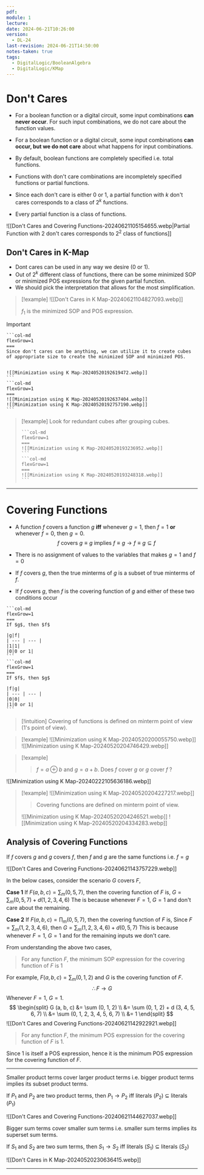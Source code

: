 ```yaml
---
pdf: 
module: 1
lecture: 
date: 2024-06-21T10:26:00
version:
  - DL-24
last-revision: 2024-06-21T14:50:00
notes-taken: true
tags:
  - DigitalLogic/BooleanAlgebra
  - DigitalLogic/KMap
---
```

# Don't Cares
- For a boolean function or a digital circuit, some input combinations **can never occur**. For such input combinations, we do not care about the function values.
- For a boolean function or a digital circuit, some input combinations **can occur, but we do not care** about what happens for input combinations.

- By default, boolean functions are completely specified i.e. total functions.
- Functions with don't care combinations are incompletely specified functions or partial functions.

- Since each don't care is either 0 or 1, a partial function with $k$ don't cares corresponds to a class of $2^k$ functions.
- Every partial function is a class of functions.

![[Don't Cares and Covering Functions-20240621105154655.webp|Partial Function with $2$ don't cares corresponds to $2^2$ class of functions]]

## Don't Cares in K-Map

- Dont cares can be used in any way we desire (0 or 1). 
- Out of $2^k$ different class of functions, there can be some minimized SOP or minimized POS expressions for the given partial function.
- We should pick the interpretation that allows for the most simplification.

> [!example] 
> ![[Don't Cares in K Map-20240621104827093.webp]]
> 
> $f_{1}$ is the minimized SOP and POS expression.

> [!important] 
> ````col
> ```col-md
> flexGrow=1
> ===
> Since don't cares can be anything, we can utilize it to create cubes of appropriate size to create the minimized SOP and minimized POS.
>
>
> ![[Minimization using K Map-20240520192619472.webp]]
> ```
> ```col-md
> flexGrow=1
> ===
> ![[Minimization using K Map-20240520192637404.webp]]
> ![[Minimization using K Map-20240520192757190.webp]]
> ```
> ````

> [!example] 
> Look for redundant cubes after grouping cubes.
> ````col
> ```col-md
> flexGrow=1
> ===
> ![[Minimization using K Map-20240520193236952.webp]]
> ```
> ```col-md
> flexGrow=1
> ===
> ![[Minimization using K Map-20240520193248318.webp]]
> ```
> ````

---
# Covering Functions

- A function $f$ covers a function $g$ **iff** whenever $g = 1$, then $f = 1$ **or** whenever $f = 0$, then $g = 0$.
$$
f \text{ covers } g \equiv g \text{ implies } f \equiv g \rightarrow f \equiv g \subseteq f
$$
- There is no assignment of values to the variables that makes $g = 1$ and $f = 0$
- If $f$ covers $g$, then the true minterms of $g$ is a subset of true minterms of $f$.

- If $f$ covers $g$, then $f$ is the covering function of $g$ and either of these two conditions occur
````col
```col-md
flexGrow=1
===
If $g$, then $f$

|g|f|
| --- | --- |
|1|1|
|0|0 or 1|
```
```col-md
flexGrow=1
===
If $f$, then $g$

|f|g|
| --- | --- |
|0|0|
|1|0 or 1|
```
````

> [!intuition] 
> Covering of functions is defined on minterm point of view (1's point of view).

> [!example] 
> ![[Minimization using K Map-20240520200055750.webp]]
> ![[Minimization using K Map-20240520204746429.webp]]

> [!example]
>> $f = a \oplus b$ and $g = a + b$. Does $f$ cover $g$ or $g$ cover $f$ ?
>
 ![[Minimization using K Map-20240222105636186.webp]]

> [!example] 
> ![[Minimization using K Map-20240520204227217.webp]]
>
>> Covering functions are defined on minterm point of view.
>
> ![[Minimization using K Map-20240520204246521.webp]]
> ![[Minimization using K Map-20240520204334283.webp]]

## Analysis of Covering Functions

If $f$ covers $g$ and $g$ covers $f$, then $f$ and $g$ are the same functions i.e. $f = g$ 

![[Don't Cares and Covering Functions-20240621143757229.webp]]

In the below cases, consider the scenario $G$ covers $F$,

**Case 1**
If $F(a, b, c) = \sum_{m} (0, 5, 7)$, then the covering function of $F$ is,
$G = \sum_{m}(0, 5, 7) + d (1,2,3,4,6)$
The is because whenever $F = 1$, $G = 1$ and don't care about the remaining.

**Case 2**
If $F(a, b, c) = \prod_{m} (0, 5, 7)$, then the covering function of $F$ is,
Since $F = \sum_{m} (1, 2, 3, 4, 6)$, then $G = \sum_{m}(1,2,3,4,6) + d (0, 5, 7)$
This is because whenever $F = 1$, $G = 1$ and for the remaining inputs we don't care.

From understanding the above two cases,

> For any function $F$, the minimum SOP expression for the covering function of $F$ is 1

For example, $F(a, b, c) = \sum_{m} (0, 1, 2)$ and $G$ is the covering function of $F$.
$$
\therefore F \rightarrow G
$$
Whenever $F = 1$, $G = 1$.
$$
\begin{split}
G (a, b, c) &= \sum (0, 1, 2) \\
&= \sum (0, 1, 2) + d (3, 4, 5, 6, 7) \\ 
&= \sum (0, 1, 2, 3, 4, 5, 6, 7) \\ 
&= 1
\end{split}
$$
![[Don't Cares and Covering Functions-20240621142922921.webp]]

> For any function $F$, the minimum POS expression for the covering function of $F$ is 1.

Since 1 is itself a POS expression, hence it is the minimum POS expression for the covering function of $F$.

---
Smaller product terms cover larger product terms i.e. bigger product terms implies its subset product terms.

If $P_1$ and $P_2$ are two product terms, then $P_1 \rightarrow P_2$ iff literals ($P_2$) $\subseteq$ literals ($P_1$)

![[Don't Cares and Covering Functions-20240621144627037.webp]]

Bigger sum terms cover smaller sum terms i.e. smaller sum terms implies its superset sum terms.

If $S_1$ and $S_2$ are two sum terms, then $S_1 \rightarrow S_2$ iff literals ($S_1$) $\subseteq$ literals ($S_2$)

![[Don't Cares in K Map-20240520230636415.webp]]

---
